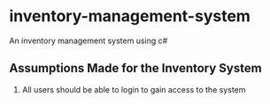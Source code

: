 # inventory-management-system

An inventory management system using c#

## Assumptions Made for the Inventory System

1. All users should be able to login to gain access to the system
